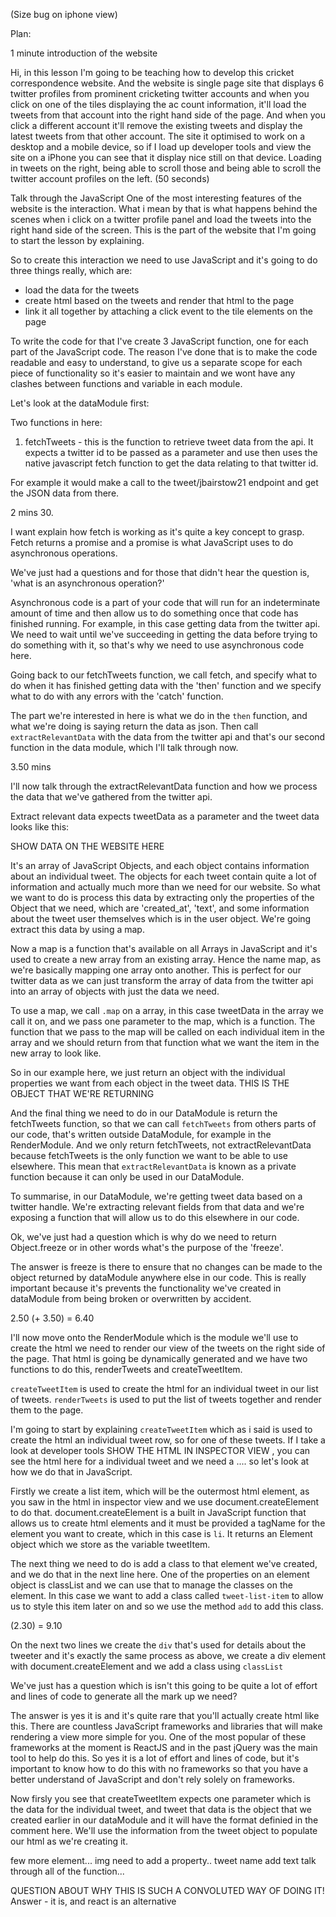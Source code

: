 (Size bug on iphone view)

Plan:

1 minute introduction of the website

Hi, in this lesson I'm going to be teaching how to develop this cricket correspondence website. And the website is single page site that displays 6 twitter profiles from prominent cricketing twitter accounts and when you click on one of the tiles displaying the ac  count information, it'll load the tweets from that account into the right hand side of the page. And when you click a different account it'll remove the existing tweets and display the latest tweets from that other account. 
The site it optimised to work on a desktop and a mobile device, so if I load up developer tools and view the site on a iPhone you can see that it display nice still on that device. Loading in tweets on the right, being able to scroll those and being able to scroll the twitter account profiles on the left. (50 seconds)

Talk through the JavaScript
One of the most interesting features of the website is the interaction. What i mean by that is what happens behind the scenes when i click on a twitter profile panel and load the tweets into the right hand side of the screen. This is the part of the website that I'm going to start the lesson by explaining.

So to create this interaction we need to use JavaScript and it's going to do three things really, which are:

- load the data for the tweets
- create html based on the tweets and render that html to the page
- link it all together by attaching a click event to the tile elements on the page

To write the code for that I've create 3 JavaScript function, one for each part of the JavaScript code. The reason I've done that is to make the code readable and easy to understand, to give us a separate scope for each piece of functionality so it's easier to maintain and we wont have any clashes between functions and variable in each module.

Let's look at the dataModule first:

Two functions in here:

1) fetchTweets - this is the function to retrieve tweet data from the api. It expects a twitter id to be passed as a parameter and use then uses the native javascript fetch function to get the data relating to that twitter id.

For example it would make a call to the tweet/jbairstow21 endpoint and get the JSON data from there.

2 mins 30.

I want explain how fetch is working as it's quite a key concept to grasp. Fetch returns a promise and a promise is what JavaScript uses to do asynchronous operations.

We've just had a questions and for those that didn't hear the question is, 'what is an asynchronous operation?'

 Asynchronous code is a part of your code that will run for an indeterminate amount of time and then allow us to do something once that code has finished running. For example, in this case getting data from the twitter api. We need to wait until we've succeeding in getting the data before trying to do something with it, so that's why we need to use asynchronous code here.

Going back to our fetchTweets function, we call fetch, and specify what to do when it has finished getting data with the 'then' function and we specify what to do with any errors with the 'catch' function.

The part we're interested in here is what we do in the `then` function, and what we're doing is saying return the data as json. Then call `extractRelevantData` with the data from the twitter api and that's our second function in the data module, which I'll talk through now. 

3.50 mins



I'll now talk through the extractRelevantData function and how we process the data that we've gathered from the twitter api.

Extract relevant data expects tweetData as a parameter and the tweet data looks like this:

SHOW DATA ON THE WEBSITE HERE

It's an array of JavaScript Objects, and each object contains information about an individual tweet. The objects for each tweet contain quite a lot of information and actually much more than we need for our website. So what we want to do is process this data by extracting only the properties of the Object that we need, which are 'created_at', 'text', and some information about the tweet user themselves which is in the user object. We're going extract this data by using a map.

Now a map is a function that's available on all Arrays in JavaScript and it's used to create a new array from an existing array. Hence the name map, as we're basically mapping one array onto another.
This is perfect for our twitter data as we can just transform the array of data from the twitter api into an array of objects with just the data we need.

To use a map, we call `.map` on a array, in this case tweetData in the array we call it on, and we pass one parameter to the map, which is a function. The function that we pass to the map will be called on each individual item in the array and we should return from that function what we want the item in the new array to look like. 

So in our example here, we just return an object with the individual properties we want from each object in the tweet data. THIS IS THE OBJECT THAT WE'RE RETURNING

And the final thing we need to do in our DataModule is return the fetchTweets function, so that we can call `fetchTweets` from others parts of our code, that's written outside DataModule, for example in the RenderModule. And we only return fetchTweets, not extractRelevantData because fetchTweets is the only function we want to be able to use elsewhere. This mean that `extractRelevantData` is known as a private function because it can only be used in our DataModule.

To summarise, in our DataModule, we're getting tweet data based on a twitter handle. We're extracting relevant fields from that data and we're exposing a function that will allow us to do this elsewhere in our code.

Ok, we've just had a question which is why do we need to return Object.freeze or in other words what's the purpose of the 'freeze'. 

The answer is freeze is there to ensure that no changes can be made to the object returned by dataModule anywhere else in our code. This is really important because it's prevents the functionality we've created in dataModule from being broken or overwritten by accident.

2.50 (+ 3.50) = 6.40

I'll now move onto the RenderModule which is the module we'll use to create the html we need to render our view of the tweets on the right side of the page. That html is going be dynamically generated and we have two functions to do this, renderTweets and createTweetItem. 

`createTweetItem` is used to create the html for an individual tweet in our list of tweets. `renderTweets` is used to put the list of tweets together and render them to the page.

I'm going to start by explaining `createTweetItem` which as i said is used to create the html an individual tweet row, so for one of these tweets. If I take a look at developer tools  SHOW THE HTML IN INSPECTOR VIEW , you can see the html here for a individual tweet and we need a .... so let's look at how we do that in JavaScript.

 Firstly we create a list item, which will be the outermost html element, as you saw in the html in inspector view and we use document.createElement to do that. document.createElement is a built in JavaScript function that allows us to create html elements and it must be provided a tagName for the element you want to create, which in this case is `li`. It returns an Element object which we store as the variable tweetItem. 

The next thing we need to do is add a class to that element we've created, and we do that in the next line here.  One of the properties on an element object is classList and we can use that to manage the classes on the element. In this case we want to add a class called `tweet-list-item` to allow us to style this item later on and so we use the method `add` to add this class.

(2.30) = 9.10

On the next two lines we create the `div` that's used for details about the tweeter and it's exactly the same process as above, we create a div element with document.createElement and we add a class using `classList`

We've just has a question which is isn't this going to be quite a lot of effort and lines of code to generate all the mark up we need?

The answer is yes it is and it's quite rare that you'll actually create html like this. There are countless JavaScript frameworks and libraries that will make rendering a view more simple for you. One of the most popular of these frameworks at the moment is ReactJS and in the past jQuery was the main tool to help do this. So yes it is a lot of effort and lines of code, but it's important to know how to do this with no frameworks so that you have a better understand of JavaScript and don't rely solely on frameworks.




Now firsly you see that createTweetItem expects one parameter which is the data for the individual tweet, and tweet that data is the object that we created earlier in our dataModule and it will have the format definied in the comment here. We'll use the information from the tweet object to populate our html as we're creating it.

few more element...
img need to add a property..
tweet name add text
talk through all of the function...

QUESTION ABOUT WHY THIS IS SUCH A CONVOLUTED WAY OF DOING IT! Answer - it is, and react is an alternative




